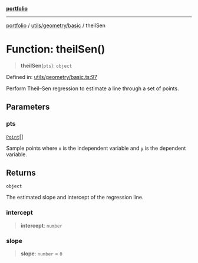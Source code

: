 [**portfolio**](../../../../README.md)

***

[portfolio](../../../../modules.md) / [utils/geometry/basic](../README.md) / theilSen

# Function: theilSen()

> **theilSen**(`pts`): `object`

Defined in: [utils/geometry/basic.ts:97](https://github.com/tnorlund/Portfolio/blob/4bd07f7792186d5f517b333ce68a15ed294a40b6/portfolio/utils/geometry/basic.ts#L97)

Perform Theil–Sen regression to estimate a line through a set of
points.

## Parameters

### pts

[`Point`](../interfaces/Point.md)[]

Sample points where `x` is the independent variable and
`y` is the dependent variable.

## Returns

`object`

The estimated slope and intercept of the regression line.

### intercept

> **intercept**: `number`

### slope

> **slope**: `number` = `0`
